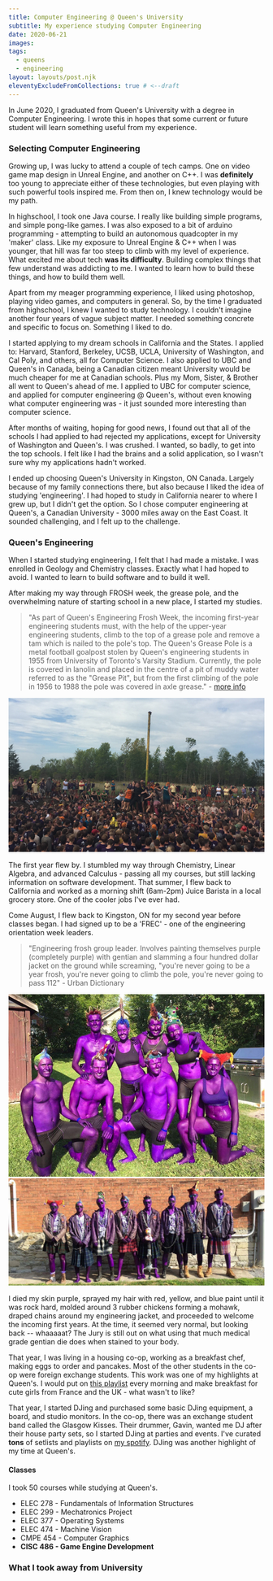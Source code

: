 ```yaml
---
title: Computer Engineering @ Queen's University
subtitle: My experience studying Computer Engineering
date: 2020-06-21
images:
tags:
  - queens
  - engineering
layout: layouts/post.njk
eleventyExcludeFromCollections: true # <--draft
---
```

In June 2020, I graduated from Queen's University with a degree in Computer Engineering.  I wrote this in hopes that some current or future student will learn something useful from my experience.

### Selecting Computer Engineering

Growing up, I was lucky to attend a couple of tech camps.  One on video game map design in Unreal Engine, and another on C++.  I was **definitely** too young to appreciate either of these technologies, but even playing with such powerful tools inspired me.  From then on, I knew technology would be my path.  

In highschool, I took one Java course. I really like building simple programs, and simple pong-like games. I was also exposed to a bit of arduino programming - attempting to build an autonomous quadcopter in my 'maker' class.  Like my exposure to Unreal Engine & C++ when I was younger, that hill was far too steep to climb with my level of experience. What excited me about tech **was its difficulty**.  Building complex things that few understand was addicting to me.  I wanted to learn how to build these things, and how to build them well.

Apart from my meager programming experience, I liked using photoshop, playing video games, and computers in general. So, by the time I graduated from highschool, I knew I wanted to study technology.  I couldn't imagine another four years of vague subject matter.  I needed something concrete and specific to focus on.  Something I liked to do.

I started applying to my dream schools in California and the States.  I applied to: Harvard, Stanford, Berkeley, UCSB, UCLA, University of Washington, and Cal Poly, and others, all for Computer Science. I also applied to UBC and Queen's in Canada, being a Canadian citizen meant University would be much cheaper for me at Canadian schools. Plus my Mom, Sister, & Brother all went to Queen's ahead of me.  I applied to UBC for computer science, and applied for computer engineering @ Queen's, without even knowing what computer engineering was - it just sounded more interesting than computer science.

After months of waiting, hoping for good news, I found out that all of the schools I had applied to had rejected my applications, except for University of Washington and Queen's.  I was crushed.  I wanted, so badly, to get into the top schools. I felt like I had the brains and a solid application, so I wasn't sure why my applications hadn't worked.

I ended up choosing Queen's University in Kingston, ON Canada.  Largely because of my family connections there, but also because I liked the idea of studying 'engineering'. I had hoped to study in California nearer to where I grew up, but I didn't get the option.  So I chose computer engineering at Queen's, a Canadian University - 3000 miles away on the East Coast. It sounded challenging, and I felt up to the challenge.

### Queen's Engineering
When I started studying engineering, I felt that I had made a mistake.  I was enrolled in Geology and Chemistry classes.  Exactly what I had hoped to avoid.  I wanted to learn to build software and to build it well.

After making my way through FROSH week, the grease pole, and the overwhelming nature of starting school in a new place, I started my studies.

> "As part of Queen's Engineering Frosh Week, the incoming first-year engineering students must, with the help of the upper-year engineering students, climb to the top of a grease pole and remove a tam which is nailed to the pole's top. The Queen's Grease Pole is a metal football goalpost stolen by Queen's engineering students in 1955 from University of Toronto's Varsity Stadium. Currently, the pole is covered in lanolin and placed in the centre of a pit of muddy water referred to as the "Grease Pit", but from the first climbing of the pole in 1956 to 1988 the pole was covered in axle grease." - <a href="http://skulepedia.ca/wiki/Queen%27s_Grease_Pole" target="_blank">more info</a>

![Grease Pole Queen's University](/img/computer-engineering/compeng1.JPG)

The first year flew by.  I stumbled my way through Chemistry, Linear Algebra, and advanced Calculus - passing all my courses, but still lacking information on software development. That summer, I flew back to California and worked as a morning shift (6am-2pm) Juice Barista in a local grocery store.  One of the cooler jobs I've ever had.

Come August, I flew back to Kingston, ON for my second year before classes began. I had signed up to be a 'FREC' - one of the engineering orientation week leaders.

> "Engineering frosh group leader. Involves painting themselves purple (completely purple) with gentian and slamming a four hundred dollar jacket on the ground while screaming, "you're never going to be a year frosh, you're never going to climb the pole, you're never going to pass 112" - Urban Dictionary

![FREC](/img/computer-engineering/compeng3.JPG)
![FREC](/img/computer-engineering/compeng2.JPG)

I died my skin purple, sprayed my hair with red, yellow, and blue paint until it was rock hard, molded around 3 rubber chickens forming a mohawk, draped chains around my engineering jacket, and proceeded to welcome the incoming first years.  At the time, it seemed very normal, but looking back -- whaaaaat?  The Jury is still out on what using that much medical grade gentian die does when stained to your body.

That year, I was living in a housing co-op, working as a breakfast chef, making eggs to order and pancakes. Most of the other students in the co-op were foreign exchange students.  This work was one of my highlights at Queen's.  I would put on <a href="https://open.spotify.com/playlist/09gRN6vrMBmiZMu3ctF6Gc?si=ghgMY3gMSwW7Q7OzR0FUWA" target="_blank">this playlist</a> every morning and make breakfast for cute girls from France and the UK - what wasn't to like?

That year, I started DJing and purchased some basic DJing equipment, a board, and studio monitors. In the co-op, there was an exchange student band called the Glasgow Kisses. Their drummer, Gavin, wanted me DJ after their house party sets, so I started DJing at parties and events.  I've curated **tons** of setlists and playlists on <a href="https://open.spotify.com/user/1221481626?si=DWj9T9HeTzONcssMVahCiQ" target="_blank">my spotify</a>. DJing was another highlight of my time at Queen's.







#### Classes
I took 50 courses while studying at Queen's.

- ELEC 278 - Fundamentals of Information Structures
- ELEC 299 - Mechatronics Project
- ELEC 377 - Operating Systems
- ELEC 474 - Machine Vision
- CMPE 454 - Computer Graphics
- **CISC 486 - Game Engine Development**


### What I took away from University



